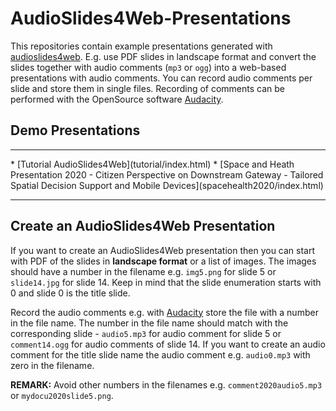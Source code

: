 # AudioSlides4Web-Presentations
This repositories contain example presentations generated with [audioslides4web](https://niebert.github.io/audioslides4web). E.g. use PDF slides in landscape format and convert the slides together with audio comments (`mp3` or `ogg`) into a web-based presentations with audio comments. You can record audio comments per slide and store them in single files. Recording of comments can be performed with the OpenSource software [Audacity](https://www.audacityteam.org/).

## Demo Presentations
<hr>
* [Tutorial AudioSlides4Web](tutorial/index.html)
* [Space and Heath Presentation 2020 - Citizen Perspective on Downstream Gateway - Tailored Spatial Decision Support and Mobile Devices](spacehealth2020/index.html)

<hr>

## Create an AudioSlides4Web Presentation
If you want to create an AudioSlides4Web presentation then you can start with PDF of the slides in **landscape format** or a list of images. The images should have a number in the filename e.g. `img5.png` for slide 5 or `slide14.jpg` for slide 14. Keep in mind that the slide enumeration starts with 0 and slide 0 is the title slide.

Record the audio comments e.g. with  [Audacity](https://www.audacityteam.org/) store the file with a number in the file name. The number in the file name should match with the corresponding slide - `audio5.mp3` for audio comment for slide 5 or `comment14.ogg` for audio comments of slide 14. If you want to create an audio comment for the title slide name the audio comment e.g. `audio0.mp3` with zero in the filename.

**REMARK:** Avoid other numbers in the filenames e.g. `comment2020audio5.mp3` or `mydocu2020slide5.png`.
